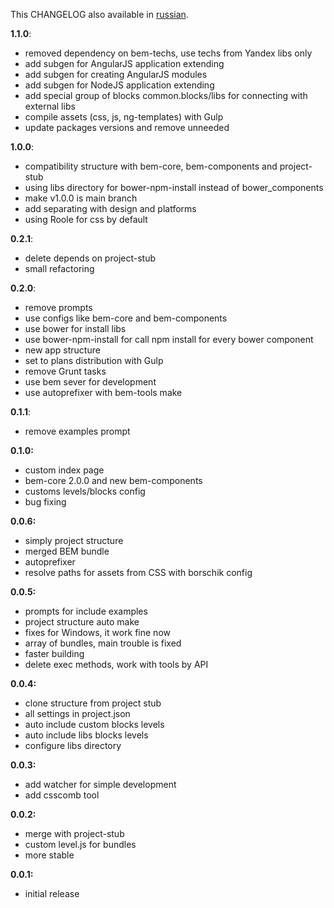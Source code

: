 This CHANGELOG also available in [russian](https://github.com/verybigman/generator-bem/blob/master/CHANGELOG.ru.md).

__1.1.0__:

- removed dependency on bem-techs, use techs from Yandex libs only
- add subgen for AngularJS application extending
- add subgen for creating AngularJS modules
- add subgen for NodeJS application extending
- add special group of blocks common.blocks/libs for connecting with external libs
- compile assets (css, js, ng-templates) with Gulp
- update packages versions and remove unneeded

__1.0.0__:

- compatibility structure with bem-core, bem-components and project-stub
- using libs directory for bower-npm-install instead of bower_components
- make v1.0.0 is main branch
- add separating with design and platforms
- using Roole for css by default

__0.2.1__:

- delete depends on project-stub
- small refactoring

__0.2.0__:

- remove prompts
- use configs like bem-core and bem-components
- use bower for install libs
- use bower-npm-install for call npm install for every bower component
- new app structure
- set to plans distribution with Gulp
- remove Grunt tasks
- use bem sever for development
- use autoprefixer with bem-tools make

__0.1.1__:

- remove examples prompt

__0.1.0:__

- custom index page
- bem-core 2.0.0 and new bem-components
- customs levels/blocks config
- bug fixing

__0.0.6:__

- simply project structure
- merged BEM bundle
- autoprefixer
- resolve paths for assets from CSS with borschik config

__0.0.5:__

- prompts for include examples
- project structure auto make
- fixes for Windows, it work fine now
- array of bundles, main trouble is fixed
- faster building
- delete exec methods, work with tools by API

__0.0.4:__

- clone structure from project stub
- all settings in project.json
- auto include custom blocks levels
- auto include libs blocks levels
- configure libs directory

__0.0.3:__

- add watcher for simple development
- add csscomb tool

__0.0.2:__

- merge with project-stub
- custom level.js for bundles
- more stable

__0.0.1:__

- initial release

